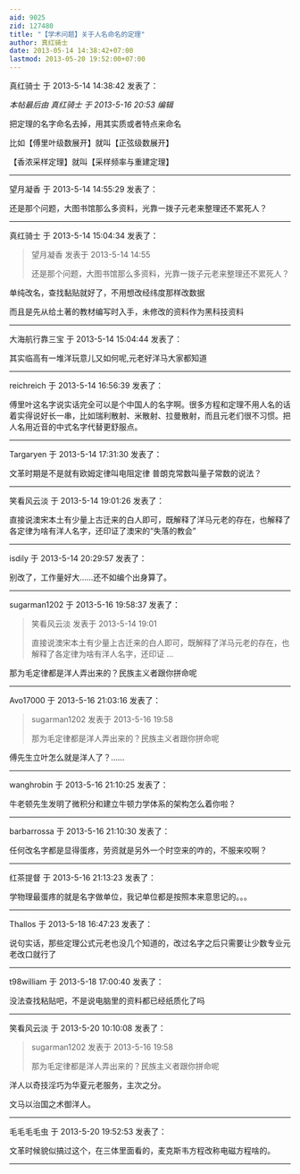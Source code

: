 ```yaml
---
aid: 9025
zid: 127480
title: "【学术问题】关于人名命名的定理"
author: 真红骑士
date: 2013-05-14 14:38:42+07:00
lastmod: 2013-05-20 19:52:00+07:00
---
```


真红骑士 于 2013-5-14 14:38:42 发表了：

_本帖最后由 真红骑士 于 2013-5-16 20:53 编辑_

把定理的名字命名去掉，用其实质或者特点来命名

比如【傅里叶级数展开】就叫【正弦级数展开】

【香浓采样定理】就叫【采样频率与重建定理】

---

望月凝香 于 2013-5-14 14:55:29 发表了：

还是那个问题，大图书馆那么多资料，光靠一拨子元老来整理还不累死人？

---

真红骑士 于 2013-5-14 15:04:34 发表了：

> 望月凝香 发表于 2013-5-14 14:55
>
> 还是那个问题，大图书馆那么多资料，光靠一拨子元老来整理还不累死人？

单纯改名，查找黏贴就好了，不用想改经纬度那样改数据

而且是先从给土著的教材编写时入手，未修改的资料作为黑科技资料

---

大海航行靠三宝 于 2013-5-14 15:04:44 发表了：

其实临高有一堆洋玩意儿又如何呢,元老好洋马大家都知道

---

reichreich 于 2013-5-14 16:56:39 发表了：

傅里叶这名字说实话完全可以是个中国人的名字啊。很多方程和定理不用人名的话着实得说好长一串，比如瑞利散射、米散射、拉曼散射，而且元老们很不习惯。把人名用近音的中式名字代替更舒服点。

---

Targaryen 于 2013-5-14 17:31:30 发表了：

文革时期是不是就有欧姆定律叫电阻定律 普朗克常数叫量子常数的说法？

---

笑看风云淡 于 2013-5-14 19:01:26 发表了：

直接说澳宋本土有少量上古迁来的白人即可，既解释了洋马元老的存在，也解释了各定律为啥有洋人名字，还印证了澳宋的“失落的教会”

---

isdily 于 2013-5-14 20:29:57 发表了：

别改了，工作量好大……还不如编个出身算了。

---

sugarman1202 于 2013-5-16 19:58:37 发表了：

> 笑看风云淡 发表于 2013-5-14 19:01
>
> 直接说澳宋本土有少量上古迁来的白人即可，既解释了洋马元老的存在，也解释了各定律为啥有洋人名字，还印证 ...

那为毛定律都是洋人弄出来的？民族主义者跟你拼命呢

---

Avo17000 于 2013-5-16 21:03:16 发表了：

> sugarman1202 发表于 2013-5-16 19:58
>
> 那为毛定律都是洋人弄出来的？民族主义者跟你拼命呢

傅先生立叶怎么就是洋人了？……

---

wanghrobin 于 2013-5-16 21:10:25 发表了：

牛老顿先生发明了微积分和建立牛顿力学体系的架构怎么着你啦？

---

barbarrossa 于 2013-5-16 21:10:30 发表了：

任何改名字都是显得蛋疼，劳资就是另外一个时空来的咋的，不服来咬啊？

---

红茶提督 于 2013-5-16 21:13:23 发表了：

学物理最蛋疼的就是名字做单位，我记单位都是按照本来意思记的。。。

---

Thallos 于 2013-5-18 16:47:23 发表了：

说句实话，那些定理公式元老也没几个知道的，改过名字之后只需要让少数专业元老改口就行了

---

t98william 于 2013-5-18 17:00:40 发表了：

没法查找粘贴吧，不是说电脑里的资料都已经纸质化了吗

---

笑看风云淡 于 2013-5-20 10:10:08 发表了：

> sugarman1202 发表于 2013-5-16 19:58
>
> 那为毛定律都是洋人弄出来的？民族主义者跟你拼命呢

洋人以奇技淫巧为华夏元老服务，主次之分。

文马以治国之术御洋人。

---

毛毛毛毛虫 于 2013-5-20 19:52:53 发表了：

文革时候貌似搞过这个，在三体里面看的，麦克斯韦方程改称电磁方程啥的。

---
